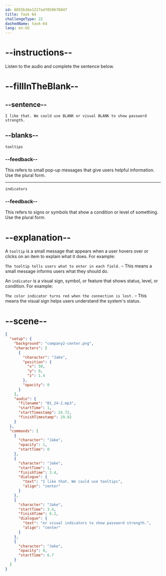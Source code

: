 ```yaml
---
id: 6855b16e1227a4f059676847
title: Task 64
challengeType: 22
dashedName: task-64
lang: en-US
---
```


<!-- (Audio) Jake: I like that. We could use tooltips or visual indicators to show password strength. -->

# --instructions--

Listen to the audio and complete the sentence below.

# --fillInTheBlank--

## --sentence--

`I like that. We could use BLANK or visual BLANK to show password strength.`

## --blanks--

`tooltips`

### --feedback--

This refers to small pop-up messages that give users helpful information. Use the plural form.

---

`indicators`

### --feedback--

This refers to signs or symbols that show a condition or level of something. Use the plural form.

# --explanation--

A `tooltip` is a small message that appears when a user hovers over or clicks on an item to explain what it does. For example:

`The tooltip tells users what to enter in each field.` – This means a small message informs users what they should do.

An `indicator` is a visual sign, symbol, or feature that shows status, level, or condition. For example:

`The color indicator turns red when the connection is lost.` – This means the visual sign helps users understand the system's status.

# --scene--

```json
{
  "setup": {
    "background": "company2-center.png",
    "characters": [
      {
        "character": "Jake",
        "position": {
          "x": 50,
          "y": 0,
          "z": 1.4
        },
        "opacity": 0
      }
    ],
    "audio": {
      "filename": "B1_24-2.mp3",
      "startTime": 1,
      "startTimestamp": 24.72,
      "finishTimestamp": 29.92
    }
  },
  "commands": [
    {
      "character": "Jake",
      "opacity": 1,
      "startTime": 0
    },
    {
      "character": "Jake",
      "startTime": 1,
      "finishTime": 3.4,
      "dialogue": {
        "text": "I like that. We could use tooltips",
        "align": "center"
      }
    },
    {
      "character": "Jake",
      "startTime": 3.4,
      "finishTime": 6.2,
      "dialogue": {
        "text": "or visual indicators to show password strength.",
        "align": "center"
      }
    },
    {
      "character": "Jake",
      "opacity": 0,
      "startTime": 6.7
    }
  ]
}
```
